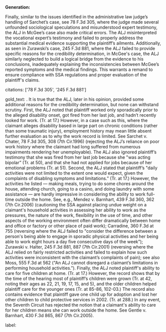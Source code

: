 **Generation:**

Finally, similar to the issues identified in the administrative law judge’s handling of Sarchet’s case, see 78 F.3d 305, where the judge made several unfounded sociological speculations and misunderstood expert testimony, the ALJ in McGee’s case also made critical errors. The ALJ misinterpreted the vocational expert’s testimony and failed to properly address the substantial medical evidence supporting the plaintiff’s ailments. Additionally, as seen in Zurawski’s case, 245 F.3d 881, where the ALJ failed to provide specific reasons for the credibility determination, in McGee's case, the ALJ similarly neglected to build a logical bridge from the evidence to his conclusions, inadequately explaining the inconsistencies between McGee’s reported symptoms and the medical findings. This warrants a remand to ensure compliance with SSA regulations and proper evaluation of the plaintiff's claims.

citations: ['78 F.3d 305', '245 F.3d 881']

gold_text: . It is true that the ALJ, later in his opinion, provided some additional reasons for the credibility determination, but none can withstand scrutiny. First, the ALJ noted that plaintiff worked only sporadically prior to the alleged disability onset, got fired from her last job, and hadn’t recently looked for work. (Tr. at 17.) However, in a case such as this, where the claimant alleges disability based in large part on chronic conditions (rather than some traumatic injury), employment history may mean little absent further evaluation as to why the work record is limited. See Sarchet v. Chater, 78 F.3d 305, 308 (7th Cir.1996) (rejecting the ALJ’s reliance on poor work history where the claimant had long suffered from numerous impairments rendering her unemployable). The ALJ also ignored plaintiff’s testimony that she was fired from her last job because she "was acting bipolar” (Tr. at 50), and that she had not applied for jobs because of her emotional problems (Tr. at 51). Second, the ALJ stated that plaintiff’s "daily activities were not limited to the extent one would expect, given the complaints of disabling symptoms and limitations.” (Tr. at 17.) However, the activities he listed — making meals, trying to do some chores around the house, attending church, going to a casino, and doing laundry with some assistance — are hardly impressive in considering the ability to work full-time outside the home. See, e.g., Mendez v. Barnhart, 439 F.3d 360, 362 (7th Cir.2006) (cautioning the SSA against placing undue weight on a claimant's household activities in assessing her ability to work as the pressures, the nature of the work, flexibility in the use of time, and other aspects of the working environment often differ dramatically between home and office or factory or other place of paid work); Carradine, 360 F.3d at 755 (reversing where the ALJ failed to "consider the difference between a person's being able to engage in sporadic physical activities and her being able to work eight hours a day five consecutive days of the week”); Zurawski v. Halter, 245 F.3d 881, 887 (7th Cir.2001) (reversing where the ALJ relied on fairly restricted activities and failed to explain how such activities were inconsistent with the claimant’s complaints of pain); see also Moss, 555 F.3d at 562 ("An ALJ cannot disregard a claimant’s limitations in performing household activities.”). Finally, the ALJ noted plaintiff's ability to care for five children at home. (Tr. at 17.) However, the record shows that by the time of the hearing most of plaintiff’s children were grown (Tr. at 42, noting their ages as 22, 21, 19, 17, 15, and 5), and the older children helped plaintiff care for the younger ones (Tr. at 85-86, 102-03.) The record also contains evidence that plaintiff gave one child up for adoption and lost her other children to child protective services in 2002. (Tr. at 288.) In any event, the Seventh Circuit has rejected the notion that a claimant's ability to care for her children means she can work outside the home. See Gentle v. Barnhart, 430 F.3d 865, 867 (7th Cir.2005).

label: 